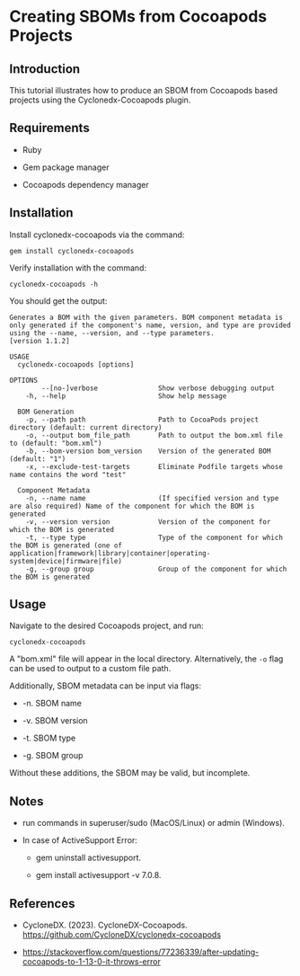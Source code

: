 # Creating SBOMs from Cocoapods Projects

## Introduction

This tutorial illustrates how to produce an SBOM from Cocoapods based projects using the Cyclonedx-Cocoapods plugin.

## Requirements

* Ruby

* Gem package manager

* Cocoapods dependency manager

## Installation

Install cyclonedx-cocoapods via the command:

```gem install cyclonedx-cocoapods```

Verify installation with the command:

```cyclonedx-cocoapods -h```

You should get the output:

```
Generates a BOM with the given parameters. BOM component metadata is only generated if the component's name, version, and type are provided using the --name, --version, and --type parameters.
[version 1.1.2]

USAGE
  cyclonedx-cocoapods [options]

OPTIONS
        --[no-]verbose               Show verbose debugging output
    -h, --help                       Show help message

  BOM Generation
    -p, --path path                  Path to CocoaPods project directory (default: current directory)
    -o, --output bom_file_path       Path to output the bom.xml file to (default: "bom.xml")
    -b, --bom-version bom_version    Version of the generated BOM (default: "1")
    -x, --exclude-test-targets       Eliminate Podfile targets whose name contains the word "test"

  Component Metadata
    -n, --name name                  (If specified version and type are also required) Name of the component for which the BOM is generated
    -v, --version version            Version of the component for which the BOM is generated
    -t, --type type                  Type of the component for which the BOM is generated (one of application|framework|library|container|operating-system|device|firmware|file)
    -g, --group group                Group of the component for which the BOM is generated

```
## Usage

Navigate to the desired Cocoapods project, and run:


```cyclonedx-cocoapods```

A "bom.xml" file will appear in the local directory. Alternatively, the ```-o``` flag can be used to output to a custom file path.


Additionally, SBOM metadata can be input via flags:

* -n. SBOM name

* -v. SBOM version

* -t. SBOM type

* -g. SBOM group


Without these additions, the SBOM may be valid, but incomplete.

## Notes

* run commands in superuser/sudo (MacOS/Linux) or admin (Windows).

* In case of ActiveSupport Error:

    * gem uninstall activesupport.

    * gem install activesupport -v 7.0.8.


## References

* CycloneDX. (2023). CycloneDX-Cocoapods. https://github.com/CycloneDX/cyclonedx-cocoapods

* https://stackoverflow.com/questions/77236339/after-updating-cocoapods-to-1-13-0-it-throws-error 
